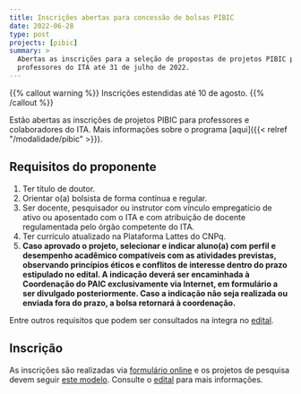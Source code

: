 ```yaml
---
title: Inscrições abertas para concessão de bolsas PIBIC
date: 2022-06-28
type: post
projects: [pibic]
summary: >
  Abertas as inscrições para a seleção de propostas de projetos PIBIC para os
  professores do ITA até 31 de julho de 2022.
---
```


{{% callout warning %}}
Inscrições estendidas até 10 de agosto.
{{% /callout %}}

Estão abertas as inscrições de projetos PIBIC para professores e colaboradores do ITA.  Mais informações sobre o programa
[aqui]({{< relref "/modalidade/pibic" >}}).

## Requisitos do proponente

1. Ter título de doutor.
1.  Orientar o(a) bolsista de forma contínua e regular.
1.  Ser docente, pesquisador ou instrutor com vínculo empregatício de ativo ou aposentado com o ITA e com atribuição de docente regulamentada pelo órgão competente do ITA.
1.  Ter currículo atualizado na Plataforma Lattes do CNPq.
1. **Caso aprovado o projeto, selecionar e indicar aluno(a) com perfil e desempenho acadêmico compatíveis com as atividades previstas, observando princípios éticos e conflitos de interesse dentro do prazo estipulado no edital. A indicação deverá ser encaminhada à Coordenação do PAIC exclusivamente via Internet, em formulário a ser divulgado posteriormente. Caso a indicação não seja realizada ou enviada fora do prazo, a bolsa retornará à coordenação.**

Entre outros requisitos que podem ser consultados na íntegra no [edital](/documentos/editais/PIBIC-2022.pdf).

## Inscrição

As inscrições são realizadas via [formulário online](https://airtable.com/shr42NtkUOxWmgrSu) e os projetos de pesquisa devem seguir [este modelo](/documentos/modelos/proposta-pibic.docx).
Consulte o [edital](/documentos/editais/PIBIC-2022.pdf) para mais informações.
